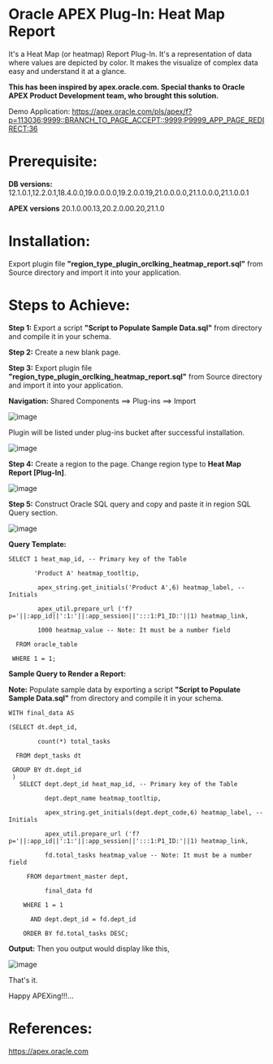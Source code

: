 # Oracle APEX Plug-In: Heat Map Report

It's a Heat Map (or heatmap) Report Plug-In. It's a representation of data where values are depicted by color. It makes the visualize of complex data easy and understand it at a glance.

**This has been inspired by apex.oracle.com. Special thanks to Oracle APEX Product Development team, who brought this solution.**

Demo Application: https://apex.oracle.com/pls/apex/f?p=113036:9999::BRANCH_TO_PAGE_ACCEPT::9999:P9999_APP_PAGE_REDIRECT:36

# Prerequisite:

**DB versions:**	12.1.0.1,12.2.0.1,18.4.0.0,19.0.0.0.0,19.2.0.0.19,21.0.0.0.0,21.1.0.0.0,21.1.0.0.1

**APEX versions**	20.1.0.00.13,20.2.0.00.20,21.1.0

# Installation:

Export plugin file **"region_type_plugin_orclking_heatmap_report.sql"** from Source directory and import it into your application.

# Steps to Achieve:

**Step 1:** Export a script **"Script to Populate Sample Data.sql"** from directory and compile it in your schema.

**Step 2:** Create a new blank page.

**Step 3:** Export plugin file **"region_type_plugin_orclking_heatmap_report.sql"** from Source directory and import it into your application.

**Navigation:** Shared Components ==> Plug-ins ==> Import

![image](https://user-images.githubusercontent.com/85283603/121553504-60ffae80-ca22-11eb-9f7c-6650009226df.png)

Plugin will be listed under plug-ins bucket after successful installation.

![image](https://user-images.githubusercontent.com/85283603/121553428-4f1e0b80-ca22-11eb-886e-2f9dc88c3635.png)

**Step 4:** Create a region to the page. Change region type to **Heat Map Report [Plug-In]**.

![image](https://user-images.githubusercontent.com/85283603/121554230-09157780-ca23-11eb-870e-2c6616f9cdb0.png)

**Step 5:**  Construct Oracle SQL query and copy and paste it in region SQL Query section.

![image](https://user-images.githubusercontent.com/85283603/121554183-f9962e80-ca22-11eb-9710-563c1c07e7a0.png)

**Query Template:**

    SELECT 1 heat_map_id, -- Primary key of the Table
       
           'Product A' heatmap_tootltip,
              
            apex_string.get_initials('Product A',6) heatmap_label, -- Initials
              
            apex_util.prepare_url ('f?p='||:app_id||':1:'||:app_session||':::1:P1_ID:'||1) heatmap_link,
              
            1000 heatmap_value -- Note: It must be a number field
              
      FROM oracle_table
              
     WHERE 1 = 1;
        
       
**Sample Query to Render a Report:**

**Note:** Populate sample data by exporting a script **"Script to Populate Sample Data.sql"** from directory and compile it in your schema.

    WITH final_data AS
        
    (SELECT dt.dept_id,
         
            count(*) total_tasks
           
      FROM dept_tasks dt

     GROUP BY dt.dept_id
     )
       SELECT dept.dept_id heat_map_id, -- Primary key of the Table
       
              dept.dept_name heatmap_tootltip,
              
              apex_string.get_initials(dept.dept_code,6) heatmap_label, -- Initials
              
              apex_util.prepare_url ('f?p='||:app_id||':1:'||:app_session||':::1:P1_ID:'||1) heatmap_link,
              
              fd.total_tasks heatmap_value -- Note: It must be a number field
              
         FROM department_master dept,
         
              final_data fd
              
        WHERE 1 = 1
        
          AND dept.dept_id = fd.dept_id
          
        ORDER BY fd.total_tasks DESC;
 
 **Output:** Then you output would display like this,

![image](https://user-images.githubusercontent.com/85283603/121629801-03547c00-ca8d-11eb-8e47-ede1c7c31648.png)
  
That's it.

Happy APEXing!!!...

# References:

https://apex.oracle.com
